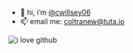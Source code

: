 - 👋 hi, i’m [@cwillsey06](https://github.com/cwillsey06)
- 📫 email me: coltranew@tuta.io

![i love github](https://cdn.discordapp.com/attachments/753607962181894146/952663127466602566/i-love-github.gif)
